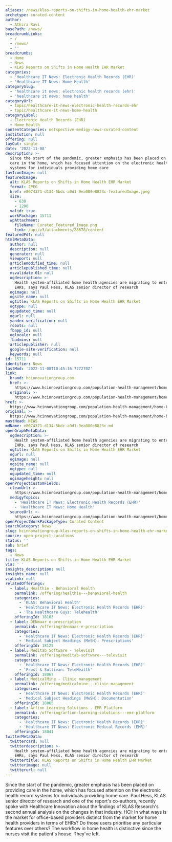 ```yaml
---
aliases: /news/klas-reports-on-shifts-in-home-health-ehr-market
archetype: curated-content
author:
  - Athira Ravi
basePath: /news/
breadcrumbLinks:
  - /
  - /news/
  - ''
breadcrumbs:
  - Home
  - News
  - KLAS Reports on Shifts in Home Health EHR Market
categories:
  - 'Healthcare IT News: Electronic Health Records (EHR)'
  - 'Healthcare IT News: Home Health'
categorySlug:
  - 'healthcare it news: electronic health records (ehr)'
  - 'healthcare it news: home health'
categoryUrl:
  - topic/healthcare-it-news-electronic-health-records-ehr
  - topic/healthcare-it-news-home-health
categoryLabel:
  - Electronic Health Records (EHR)
  - Home Health
contentCategories: netspective-medigy-news-curated-content
institution: null
offering: null
layOut: single
date: '2022-11-08'
description: >-
  Since the start of the pandemic, greater emphasis has been placed on providing
  care in the home, which has focused attention on the electronic health record
  systems for individuals providing home care
favIconImage: null
featuredImage:
  alt: KLAS Reports on Shifts in Home Health EHR Market
  format: JPEG
  href: e8074371-d134-5bdc-a9d1-9ea080e8823c-featuredImage.jpeg
  size:
    - 630
    - 1200
  valid: true
  workPackage: 15711
  wpAttachment:
    fileName: Curated_Featured_Image.png
    link: /api/v3/attachments/28678/content
featuredPdf: null
htmlMetaData:
  author: null
  description: null
  generator: null
  viewport: null
  articlemodified_time: null
  articlepublished_time: null
  msvalidate.01: null
  ogdescription: >-
    Health system-affiliated home health agencies are migrating to enterprise
    EHRs, says Paul Hess, KLAS senior director of research
  ogimage: null
  ogsite_name: null
  ogtitle: KLAS Reports on Shifts in Home Health EHR Market
  ogtype: null
  ogupdated_time: null
  ogurl: null
  yandex-verification: null
  robots: null
  fbapp_id: null
  oglocale: null
  fbadmins: null
  articlepublisher: null
  google-site-verification: null
  keywords: null
id: 15711
identifier: News
lastMod: '2022-11-08T10:45:16.727270Z'
link:
  brand: hcinnovationgroup.com
  href: >-
    https://www.hcinnovationgroup.com/population-health-management/home-based-care/article/21286345/klas-reports-on-shifts-in-home-health-ehr-market
  original: >-
    https://www.hcinnovationgroup.com/population-health-management/home-based-care/article/21286345/klas-reports-on-shifts-in-home-health-ehr-market
href: >-
  https://www.hcinnovationgroup.com/population-health-management/home-based-care/article/21286345/klas-reports-on-shifts-in-home-health-ehr-market
original: >-
  https://www.hcinnovationgroup.com/population-health-management/home-based-care/article/21286345/klas-reports-on-shifts-in-home-health-ehr-market
mastHead: NEWS
mdName: e8074371-d134-5bdc-a9d1-9ea080e8823c.md
openGraphMetaData:
  ogdescription: >-
    Health system-affiliated home health agencies are migrating to enterprise
    EHRs, says Paul Hess, KLAS senior director of research
  ogtitle: KLAS Reports on Shifts in Home Health EHR Market
  ogurl: null
  ogimage: null
  ogsite_name: null
  ogtype: null
  ogupdated_time: null
  ogimageheight: null
openProjectCustomFields:
  cleanUrl: >-
    https://www.hcinnovationgroup.com/population-health-management/home-based-care/article/21286345/klas-reports-on-shifts-in-home-health-ehr-market
  medigyTopics:
    - 'Healthcare IT News: Electronic Health Records (EHR)'
    - 'Healthcare IT News: Home Health'
  sourceUrl: >-
    https://www.hcinnovationgroup.com/population-health-management/home-based-care/article/21286345/klas-reports-on-shifts-in-home-health-ehr-market
openProjectWorkPackageType: Curated Content
searchCategory: News
slug: hcinnovationgroup-klas-reports-on-shifts-in-home-health-ehr-market
source: open-project-curations
status: ''
sub: brief
tags:
  - News
title: KLAS Reports on Shifts in Home Health EHR Market
via: ' '
insights_description: null
insights_name: null
viaLink: null
relatedOfferings:
  - label: Healthie - Behavioral Health
    permalink: /offering/healthie---behavioral-health
    categories:
      - 'KLAS: Behavioral Health'
      - 'Healthcare IT News: Electronic Health Records (EHR)'
      - 'The Healthcare Guys: Telehealth'
    offeringId: 18163
  - label: DENmaar e-prescription
    permalink: /offering/denmaar-e-prescription
    categories:
      - 'Healthcare IT News: Electronic Health Records (EHR)'
      - 'Medical Subject Headings (MeSH): Prescriptions'
    offeringId: 18125
  - label: Meditab Software - Televisit
    permalink: /offering/meditab-software---televisit
    categories:
      - 'Healthcare IT News: Electronic Health Records (EHR)'
      - 'Frost & Sullivan: TeleHealth'
    offeringId: 18067
  - label: MedicalMine - Clinic management
    permalink: /offering/medicalmine---clinic-management
    categories:
      - 'Healthcare IT News: Electronic Health Records (EHR)'
      - 'Medical Subject Headings (MeSH): Documentation'
    offeringId: 18065
  - label: Arfinn Learning Solutions - EMR Platform
    permalink: /offering/arfinn-learning-solutions---emr-platform
    categories:
      - 'Healthcare IT News: Electronic Health Records (EHR)'
      - 'Healthcare IT News: Electronic Medical Records (EMR)'
    offeringId: 18041
twitterMetaData:
  twittercard: null
  twitterdescription: >-
    Health system-affiliated home health agencies are migrating to enterprise
    EHRs, says Paul Hess, KLAS senior director of research
  twittertitle: KLAS Reports on Shifts in Home Health EHR Market
  twitterimage: null
  twitterurl: null
---
```

<p>Since the start of the pandemic, greater emphasis has been placed on providing care in the home, which has focused attention on the electronic health record systems for individuals providing home care. Paul Hess, KLAS senior director of research and one of the report's co-authors, recently spoke with Healthcare Innovation about the findings of KLAS Research's second annual analysis on the changes in that industry. HCI: In what ways is the market for office-based providers distinct from the market for home health providers in terms of EHRs? Do those users prioritise any particular features over others? The workflow in home health is distinctive since the nurses visit the patient's house. They've left.</p>